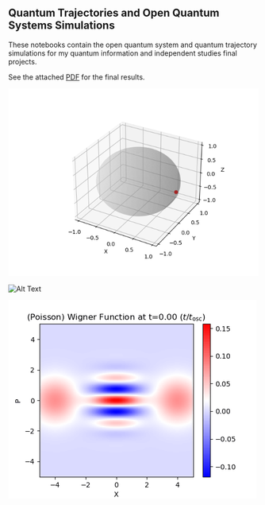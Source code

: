 ## Quantum Trajectories and Open Quantum Systems Simulations

These notebooks contain the open quantum system and quantum trajectory simulations for my quantum information and independent studies final projects. 

See the attached [PDF](final_report/Math_599_Final_Report_JS.pdf) for the final results.


![Alt Text](https://github.com/ejsung/Quantum-Trajectories-of-Schr-dinger-Cat-States/blob/main/images/bloch_sphere_dynamics_opti646.gif)

![Alt Text](https://github.com/ejsung/Quantum-Trajectories-of-Schr-dinger-Cat-States/blob/main/images/wigner_animation_lindblad_opti646.gif)

![Alt Text](https://github.com/ejsung/Quantum-Trajectories-of-Schr-dinger-Cat-States/blob/main/images/wigner_animation_poisson_opti646.gif)